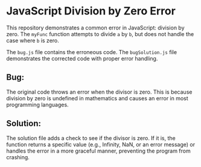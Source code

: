 # JavaScript Division by Zero Error

This repository demonstrates a common error in JavaScript: division by zero.  The `myFunc` function attempts to divide `a` by `b`, but does not handle the case where `b` is zero.

The `bug.js` file contains the erroneous code. The `bugSolution.js` file demonstrates the corrected code with proper error handling.

## Bug:
The original code throws an error when the divisor is zero. This is because division by zero is undefined in mathematics and causes an error in most programming languages.

## Solution:
The solution file adds a check to see if the divisor is zero.  If it is, the function returns a specific value (e.g., Infinity, NaN, or an error message) or handles the error in a more graceful manner, preventing the program from crashing.